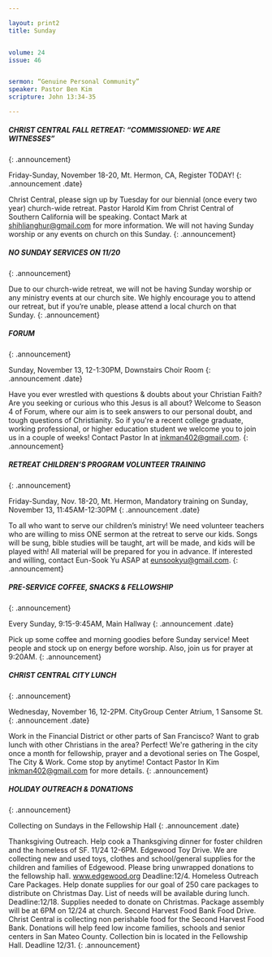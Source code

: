 ```yaml
---

layout: print2
title: Sunday


volume: 24
issue: 46


sermon: “Genuine Personal Community”
speaker: Pastor Ben Kim
scripture: John 13:34-35

---
```


##### CHRIST CENTRAL FALL RETREAT: “COMMISSIONED: WE ARE WITNESSES”
{: .announcement}


Friday-Sunday, November 18-20, Mt. Hermon, CA, Register TODAY!
{: .announcement .date}


Christ Central, please sign up by Tuesday for our biennial (once every two year) church-wide retreat. Pastor Harold Kim from Christ Central of Southern California will be speaking. Contact Mark at shihlianghur@gmail.com for more information. We will not having Sunday worship or any events on church on this Sunday.
{: .announcement}


##### NO SUNDAY SERVICES ON 11/20
{: .announcement}


Due to our church-wide retreat, we will not be having Sunday worship or any ministry events at our church site. We highly encourage you to attend our retreat, but if you’re unable, please attend a local church on that Sunday.
{: .announcement}


##### FORUM
{: .announcement}


Sunday, November 13, 12-1:30PM, Downstairs Choir Room
{: .announcement .date}


Have you ever wrestled with questions & doubts about your Christian Faith? Are you seeking or curious who this Jesus is all about? Welcome to Season 4 of Forum, where our aim is to seek answers to our personal doubt, and tough questions of Christianity. So if you're a recent college graduate, working professional, or higher education student we welcome you to join us in a couple of weeks! Contact Pastor In at inkman402@gmail.com.
{: .announcement}


##### RETREAT CHILDREN’S PROGRAM VOLUNTEER TRAINING
{: .announcement}


Friday-Sunday, Nov. 18-20, Mt. Hermon, Mandatory training on Sunday, November 13, 11:45AM-12:30PM
{: .announcement .date}


To all who want to serve our children’s ministry! We need volunteer teachers who are willing to miss ONE sermon at the retreat to serve our kids. Songs will be sung, bible studies will be taught, art will be made, and kids will be played with! All material will be prepared for you in advance. If interested and willing, contact Eun-Sook Yu ASAP at eunsookyu@gmail.com.
{: .announcement}


##### PRE-SERVICE COFFEE, SNACKS & FELLOWSHIP
{: .announcement}


Every Sunday, 9:15-9:45AM, Main Hallway
{: .announcement .date}


Pick up some coffee and morning goodies before Sunday service! Meet people and stock up on energy before worship. Also, join us for prayer at 9:20AM.
{: .announcement}


##### CHRIST CENTRAL CITY LUNCH
{: .announcement}


Wednesday, November 16, 12-2PM. CityGroup Center Atrium, 1 Sansome St.
{: .announcement .date}


Work in the Financial District or other parts of San Francisco? Want to grab lunch with other Christians in the area? Perfect! We're gathering in the city once a month for fellowship, prayer and a devotional series on The Gospel, The City & Work. Come stop by anytime! Contact Pastor In Kim inkman402@gmail.com for more details.
{: .announcement}


##### HOLIDAY OUTREACH & DONATIONS
{: .announcement}


Collecting  on Sundays in the Fellowship Hall
{: .announcement .date}


Thanksgiving Outreach. Help cook a Thanksgiving dinner for foster children and the homeless of SF. 11/24 12-6PM.
Edgewood Toy Drive. We are collecting new and used toys, clothes and school/general supplies for the children and families of Edgewood. Please bring unwrapped donations to the fellowship hall. www.edgewood.org Deadline:12/4.
Homeless Outreach Care Packages. Help donate supplies for our goal of 250 care packages to distribute on Christmas Day. List of needs will be available during lunch. Deadline:12/18. Supplies needed to donate on Christmas. Package assembly will be at 6PM on 12/24 at church.
Second Harvest Food Bank Food Drive. Christ Central is collecting non perishable food for the Second Harvest Food Bank. Donations will help feed low income families, schools and senior centers in San Mateo County. Collection bin is located in the Fellowship Hall. Deadline 12/31.
{: .announcement}
